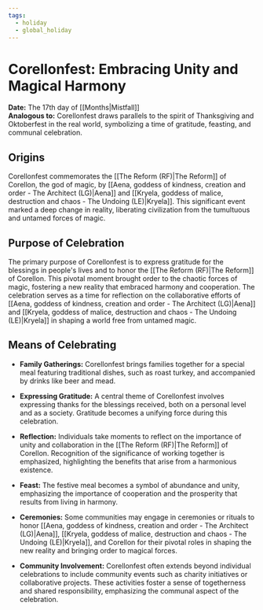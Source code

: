 ```yaml
---
tags:
  - holiday
  - global_holiday
---
```

# Corellonfest: Embracing Unity and Magical Harmony

**Date:** The 17th day of [[Months|Mistfall]]  
**Analogous to:** Corellonfest draws parallels to the spirit of Thanksgiving and Oktoberfest in the real world, symbolizing a time of gratitude, feasting, and communal celebration.

## Origins

Corellonfest commemorates the [[The Reform (RF)|The Reform]] of Corellon, the god of magic, by [[Aena, goddess of kindness, creation and order - The Architect (LG)|Aena]] and [[Kryela, goddess of malice, destruction and chaos - The Undoing (LE)|Kryela]]. This significant event marked a deep change in reality, liberating civilization from the tumultuous and untamed forces of magic.

## Purpose of Celebration

The primary purpose of Corellonfest is to express gratitude for the blessings in people's lives and to honor the [[The Reform (RF)|The Reform]] of Corellon. This pivotal moment brought order to the chaotic forces of magic, fostering a new reality that embraced harmony and cooperation. The celebration serves as a time for reflection on the collaborative efforts of [[Aena, goddess of kindness, creation and order - The Architect (LG)|Aena]] and [[Kryela, goddess of malice, destruction and chaos - The Undoing (LE)|Kryela]] in shaping a world free from untamed magic.

## Means of Celebrating

- **Family Gatherings:** Corellonfest brings families together for a special meal featuring traditional dishes, such as roast turkey, and accompanied by drinks like beer and mead.

- **Expressing Gratitude:** A central theme of Corellonfest involves expressing thanks for the blessings received, both on a personal level and as a society. Gratitude becomes a unifying force during this celebration.

- **Reflection:** Individuals take moments to reflect on the importance of unity and collaboration in the [[The Reform (RF)|The Reform]] of Corellon. Recognition of the significance of working together is emphasized, highlighting the benefits that arise from a harmonious existence.

- **Feast:** The festive meal becomes a symbol of abundance and unity, emphasizing the importance of cooperation and the prosperity that results from living in harmony.

- **Ceremonies:** Some communities may engage in ceremonies or rituals to honor [[Aena, goddess of kindness, creation and order - The Architect (LG)|Aena]], [[Kryela, goddess of malice, destruction and chaos - The Undoing (LE)|Kryela]], and Corellon for their pivotal roles in shaping the new reality and bringing order to magical forces.

- **Community Involvement:** Corellonfest often extends beyond individual celebrations to include community events such as charity initiatives or collaborative projects. These activities foster a sense of togetherness and shared responsibility, emphasizing the communal aspect of the celebration.

